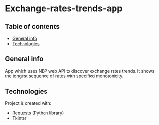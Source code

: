 # Exchange-rates-trends-app

## Table of contents
* [General info](#general-info)
* [Technologies](#technologies)

## General info
App which uses NBP web API to discover exchange rates trends. It shows the longest sequence of rates with specified monotonicity.

## Technologies
Project is created with:
* Requests (Python library) 
* Tkinter
